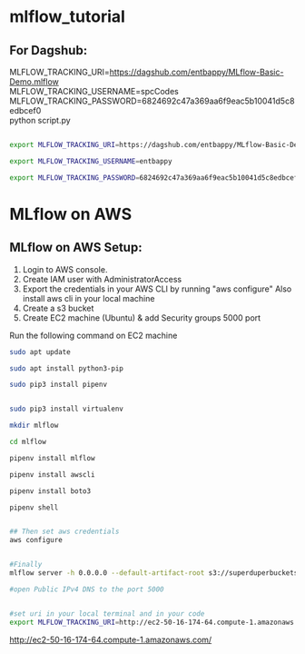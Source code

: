 # mlflow_tutorial


## For Dagshub:

MLFLOW_TRACKING_URI=https://dagshub.com/entbappy/MLflow-Basic-Demo.mlflow \
MLFLOW_TRACKING_USERNAME=spcCodes \
MLFLOW_TRACKING_PASSWORD=6824692c47a369aa6f9eac5b10041d5c8edbcef0 \
python script.py



```bash

export MLFLOW_TRACKING_URI=https://dagshub.com/entbappy/MLflow-Basic-Demo.mlflow

export MLFLOW_TRACKING_USERNAME=entbappy 

export MLFLOW_TRACKING_PASSWORD=6824692c47a369aa6f9eac5b10041d5c8edbcef0


```


# MLflow on AWS

## MLflow on AWS Setup:

1. Login to AWS console.
2. Create IAM user with AdministratorAccess
3. Export the credentials in your AWS CLI by running "aws configure"
Also install aws cli in your local machine
4. Create a s3 bucket
5. Create EC2 machine (Ubuntu) & add Security groups 5000 port

Run the following command on EC2 machine
```bash
sudo apt update

sudo apt install python3-pip

sudo pip3 install pipenv


sudo pip3 install virtualenv

mkdir mlflow

cd mlflow

pipenv install mlflow

pipenv install awscli

pipenv install boto3

pipenv shell


## Then set aws credentials
aws configure


#Finally 
mlflow server -h 0.0.0.0 --default-artifact-root s3://superduperbuckets

#open Public IPv4 DNS to the port 5000


#set uri in your local terminal and in your code 
export MLFLOW_TRACKING_URI=http://ec2-50-16-174-64.compute-1.amazonaws.com:5000/
```

http://ec2-50-16-174-64.compute-1.amazonaws.com/